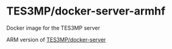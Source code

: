 # TES3MP/docker-server-armhf
Docker image for the TES3MP server

ARM version of [TES3MP/docker-server](https://github.com/TES3MP/docker-server)
